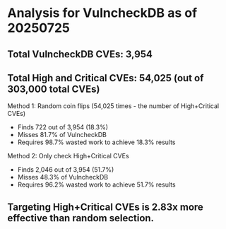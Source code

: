 # Analysis for VulncheckDB as of 20250725

## Total VulncheckDB CVEs: 3,954
## Total High and Critical CVEs: 54,025 (out of 303,000 total CVEs)

Method 1: Random coin flips (54,025 times - the number of High+Critical CVEs)
  - Finds 722 out of 3,954 (18.3%)
  - Misses 81.7% of VulncheckDB
  - Requires 98.7% wasted work to achieve 18.3% results

Method 2: Only check High+Critical CVEs
  - Finds 2,046 out of 3,954 (51.7%)
  - Misses 48.3% of VulncheckDB
  - Requires 96.2% wasted work to achieve 51.7% results

## Targeting High+Critical CVEs is 2.83x more effective than random selection.
